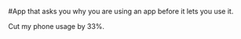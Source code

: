 #App that asks you why you are using an app before it lets you use it. 

Cut my phone usage by 33%. 